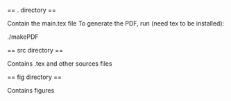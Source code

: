 == . directory ==

Contain the main.tex file
To generate the PDF, run (need tex to be installed):

 ./makePDF

== src directory ==

Contains .tex and other sources files

== fig directory ==

Contains figures
